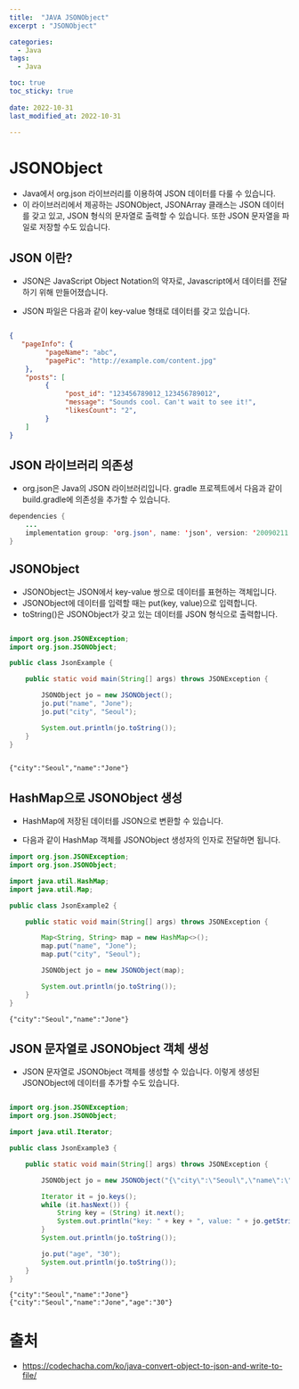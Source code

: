 ```yaml
---
title:  "JAVA JSONObject"
excerpt : "JSONObject"

categories:
  - Java
tags:
  - Java

toc: true
toc_sticky: true
 
date: 2022-10-31
last_modified_at: 2022-10-31

--- 
```


# JSONObject
- Java에서 org.json 라이브러리를 이용하여 JSON 데이터를 다룰 수 있습니다.
- 이 라이브러리에서 제공하는 JSONObject, JSONArray 클래스는 JSON 데이터를 갖고 있고, JSON 형식의 문자열로 출력할 수 있습니다. 또한 JSON 문자열을 파일로 저장할 수도 있습니다.



## JSON 이란?

- JSON은 JavaScript Object Notation의 약자로, Javascript에서 데이터를 전달하기 위해 만들어졌습니다.

- JSON 파일은 다음과 같이 key-value 형태로 데이터를 갖고 있습니다.

```json

{
   "pageInfo": {
         "pageName": "abc",
         "pagePic": "http://example.com/content.jpg"
    },
    "posts": [
         {
              "post_id": "123456789012_123456789012",
              "message": "Sounds cool. Can't wait to see it!",
              "likesCount": "2",
         }
    ]
}

```

## JSON 라이브러리 의존성

- org.json은 Java의 JSON 라이브러리입니다. gradle 프로젝트에서 다음과 같이 build.gradle에 의존성을 추가할 수 있습니다.

``` java
dependencies {
    ...
    implementation group: 'org.json', name: 'json', version: '20090211'
}
```

## JSONObject

- JSONObject는 JSON에서 key-value 쌍으로 데이터를 표현하는 객체입니다.
- JSONObject에 데이터를 입력할 때는 put(key, value)으로 입력합니다. 
- toString()은 JSONObject가 갖고 있는 데이터를 JSON 형식으로 출력합니다.

```java

import org.json.JSONException;
import org.json.JSONObject;

public class JsonExample {

    public static void main(String[] args) throws JSONException {

        JSONObject jo = new JSONObject();
        jo.put("name", "Jone");
        jo.put("city", "Seoul");

        System.out.println(jo.toString());
    }
}
```

```

{"city":"Seoul","name":"Jone"}

```

## HashMap으로 JSONObject 생성

- HashMap에 저장된 데이터를 JSON으로 변환할 수 있습니다.

- 다음과 같이 HashMap 객체를 JSONObject 생성자의 인자로 전달하면 됩니다.


```java
import org.json.JSONException;
import org.json.JSONObject;

import java.util.HashMap;
import java.util.Map;

public class JsonExample2 {

    public static void main(String[] args) throws JSONException {

        Map<String, String> map = new HashMap<>();
        map.put("name", "Jone");
        map.put("city", "Seoul");

        JSONObject jo = new JSONObject(map);

        System.out.println(jo.toString());
    }
}
```

```
{"city":"Seoul","name":"Jone"}
```

## JSON 문자열로 JSONObject 객체 생성

- JSON 문자열로 JSONObject 객체를 생성할 수 있습니다. 이렇게 생성된 JSONObject에 데이터를 추가할 수도 있습니다.

```java

import org.json.JSONException;
import org.json.JSONObject;

import java.util.Iterator;

public class JsonExample3 {

    public static void main(String[] args) throws JSONException {

        JSONObject jo = new JSONObject("{\"city\":\"Seoul\",\"name\":\"Jone\"}");

        Iterator it = jo.keys();
        while (it.hasNext()) {
            String key = (String) it.next();
            System.out.println("key: " + key + ", value: " + jo.getString(key));
        }
        System.out.println(jo.toString());

        jo.put("age", "30");
        System.out.println(jo.toString());
    }
}

```

```
{"city":"Seoul","name":"Jone"}
{"city":"Seoul","name":"Jone","age":"30"}

```

# 출처

- https://codechacha.com/ko/java-convert-object-to-json-and-write-to-file/




